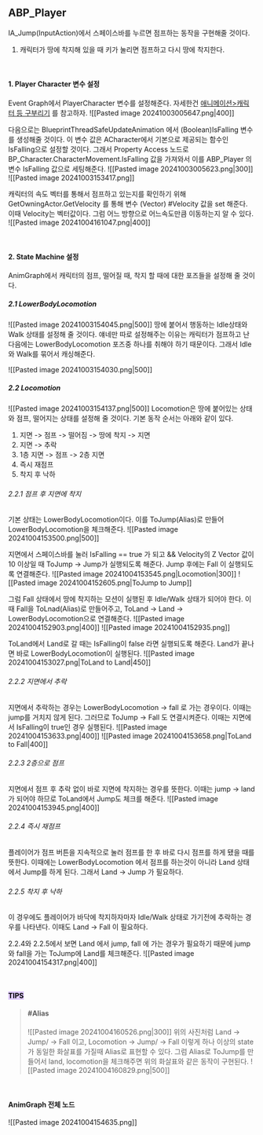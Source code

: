 
## ABP_Player 
IA_Jump(InputAction)에서 스페이스바를 누르면 점프하는 동작을 구현해줄 것이다.
1. 캐릭터가 땅에 착지해 있을 때 키가 눌리면 점프하고 다시 땅에 착지한다.

<br>

#### 1. Player Character 변수 설정
Event Graph에서 PlayerCharacter 변수를 설정해준다. 자세한건 [애니메이션>캐릭터 등 구부리기](뼈%20움직이기(등%20구부리기).md) 를 참고하자.
![[Pasted image 20241003005647.png|400]]

다음으로는 BlueprintThreadSafeUpdateAnimation 에서 (Boolean)IsFalling 변수를 생성해줄 것이다. 이 변수 값은 ACharacter에서 기본으로 제공되는 함수인 IsFalling으로 설정할 것이다. 그래서 Property Access 노드로 BP_Character.CharacterMovement.IsFalling 값을 가져와서 이를 ABP_Player 의 변수 IsFalling 값으로 세팅해준다.
![[Pasted image 20241003005623.png|300]]
![[Pasted image 20241003153417.png]]

캐릭터의 속도 벡터를 통해서 점프하고 있는지를 확인하기 위해 GetOwningActor.GetVelocity 를 통해 변수 (Vector) #Velocity 값을 set 해준다. 이때 Velocity는 벡터값이다. 그럼 어느 방향으로 어느속도만큼 이동하는지 알 수 있다.
![[Pasted image 20241004161047.png|400]]

<br>

#### 2. State Machine 설정
AnimGraph에서 캐릭터의 점프, 떨어질 때, 착지 할 때에 대한 포즈들을 설정해 줄 것이다.

##### 2.1 LowerBodyLocomotion
![[Pasted image 20241003154045.png|500]]
땅에 붙어서 행동하는 Idle상태와 Walk 상태를 설정해 줄 것이다. 얘네만 따로 설정해주는 이유는 캐릭터가 점프하고 난 다음에는 LowerBodyLocomotion 포즈중 하나를 취해야 하기 때문이다. 그래서 Idle와 Walk를 묶어서 캐싱해준다.

![[Pasted image 20241003154030.png|500]]

##### 2.2 Locomotion
![[Pasted image 20241003154137.png|500]]
Locomotion은 땅에 붙어있는 상태와 점프, 떨어지는 상태를 설정해 줄 것이다. 
기본 동작 순서는 아래와 같이 있다.
1. 지면 -> 점프 -> 떨어짐 -> 땅에 착지 -> 지면
2. 지면 -> 추락
3. 1층 지면 -> 점프 -> 2층 지면
4. 즉시 재점프
5. 착지 후 낙하

###### 2.2.1 점프 후 지면에 착지
기본 상태는 LowerBodyLocomotion이다. 이를 ToJump(Alias)로 만들어 LowerBodyLocomotion을 체크해준다. 
![[Pasted image 20241004153500.png|500]]

지면에서 스페이스바를 눌러 IsFalling == true 가 되고 && Velocity의 Z Vector 값이 10 이상일 때 ToJump -> Jump가 실행되도록 해준다.
Jump 후에는 Fall 이 실행되도록 연결해준다.
![[Pasted image 20241004153545.png|Locomotion|300]]
![[Pasted image 20241004152605.png|ToJump to Jump]]

그럼 Fall 상태에서 땅에 착지하는 모션이 실행된 후 Idle/Walk 상태가 되어야 한다. 이때 Fall을 ToLnad(Alias)로 만들어주고, ToLand -> Land -> LowerBodyLocomotion으로 연결해준다.
![[Pasted image 20241004152903.png|400]]
![[Pasted image 20241004152935.png]]

ToLand에서 Land로 갈 때는 IsFalling이 false 라면 실행되도록 해준다.
Land가 끝나면 바로 LowerBodyLocomotion이 실행된다.
![[Pasted image 20241004153027.png|ToLand to Land|450]]

###### 2.2.2 지면에서 추락
지면에서 추락하는 경우는 LowerBodyLocomotion -> fall 로 가는 경우이다. 이때는 jump를 거치지 않게 된다. 그러므로 ToJump -> Fall 도 연결시켜준다.
이때는 지면에서 IsFalling이 true인 경우 실행된다.
![[Pasted image 20241004153633.png|400]]
![[Pasted image 20241004153658.png|ToLand to Fall|400]]

###### 2.2.3 2층으로 점프
지면에서 점프 후 추락 없이 바로 지면에 착지하는 경우를 뜻한다. 이때는 jump -> land 가 되어야 하므로 ToLand에서 Jump도 체크를 해준다.
![[Pasted image 20241004153945.png|400]]

###### 2.2.4 즉시 재점프
플레이어가 점프 버튼을 지속적으로 눌러 점프를 한 후 바로 다시 점프를 하게 됐을 때를 뜻한다. 이때에는 LowerBodyLocomotion 에서 점프를 하는것이 아니라 Land 상태에서 Jump를 하게 된다. 그래서 Land -> Jump 가 필요하다.

###### 2.2.5 착지 후 낙하
이 경우에도 플레이어가 바닥에 착지하자마자 Idle/Walk 상태로 가기전에 추락하는 경우를 나타낸다. 이때도 Land -> Fall 이 필요하다. 

2.2.4와 2.2.5에서 보면 Land 에서 jump, fall 에 가는 경우가 필요하기 때문에 jump와 fall을 가는 ToJump에 Land를 체크해준다.
![[Pasted image 20241004154317.png|400]]

<br>

 #### <mark style="background: #D2B3FFA6;">TIPS </mark>
> #### #Alias
> ![[Pasted image 20241004160526.png|300]]
> 위의 사진처럼 Land -> Jump/ -> Fall 이고, Locomotion -> Jump/ -> Fall 이렇게 하나 이상의 state가 동일한 화살표를 가질때 Alias로 표현할 수 있다.
> 그럼 Alias로 ToJump를 만들어서 land, locomotion을 체크해주면  위의 화살표와 같은 동작이 구현된다.
> ![[Pasted image 20241004160829.png|500]] 

<br>

#### AnimGraph 전체 노드
![[Pasted image 20241004154635.png]]